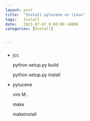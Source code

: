 ```yaml
---
layout: post
title:  "Install pylucene on linux"
tags:   Install
date:   2021-07-07 9:00:00 +0800
categories: [Install]


---
```


### 

- jcc

  python setup.py build

  python setup.py install

- pylucene

  vim M..

  make

  makeinstall